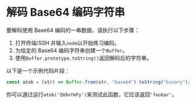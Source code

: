 # 解码 Base64 编码字符串

要解码使用 Base64 编码的一串数据，请执行以下步骤：

1. 打开终端/SSH 并输入`node`以开始练习编码。
2. 为给定的 Base64 编码字符串创建一个`Buffer`。
3. 使用`Buffer.prototype.toString()`返回解码后的字符串。

以下是一个示例代码片段：

```js
const atob = (str) => Buffer.from(str, "base64").toString("binary");
```

你可以通过运行`atob('Zm9vYmFy')`来测试此函数，它应该返回`'foobar'`。
